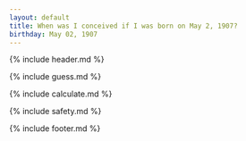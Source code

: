 ```yaml
---
layout: default
title: When was I conceived if I was born on May 2, 1907?
birthday: May 02, 1907
---
```


{% include header.md %}

{% include guess.md %}

{% include calculate.md %}

{% include safety.md %}

{% include footer.md %}




